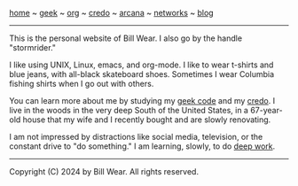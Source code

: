 [home](README.md) ~ [geek](geekcode.md) ~ [org](orgmode.md) ~ [credo](credo.md) ~ [arcana](arcana.md) ~ [networks](networking.md) ~ [blog](blogroll.md)

-----
This is the personal website of Bill Wear. I also go by the handle "stormrider." 

I like using UNIX, Linux, emacs, and org-mode. I like to wear t-shirts and blue jeans, with all-black skateboard shoes. Sometimes I wear Columbia fishing shirts when I go out with others. 

You can learn more about me by studying my [geek code](geekcode.md) and my [credo](credo.md). I live in the woods in the very deep South of the United States, in a 67-year-old house that my wife and I recently bought and are slowly renovating.

I am not impressed by distractions like social media, television, or the constant drive to "do something." I am learning, slowly, to do [deep work](https://calnewport.com/deep-work-rules-for-focused-success-in-a-distracted-world/).

-----

Copyright (C) 2024 by Bill Wear. All rights reserved.